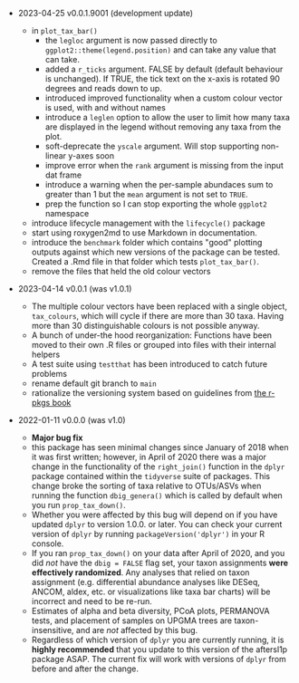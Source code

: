 * 2023-04-25 v0.0.1.9001 (development update)
	* in `plot_tax_bar()` 
		* the `legloc` argument is now passed directly to
		`ggplot2::theme(legend.position)` and can take any value that can take.
		* added a `r_ticks` argument. FALSE by default (default behaviour
		is unchanged). If TRUE, the tick text on the x-axis is rotated 90
		degrees and reads down to up.
		* introduced improved functionality when a custom colour vector is used,
		with and without names
		* introduce a `leglen` option to allow the user to limit how many taxa
		are displayed in the legend without removing any taxa from the plot.
		* soft-deprecate the `yscale` argument. Will stop supporting non-linear
		y-axes soon
		* improve error when the `rank` argument is missing from the input dat
		frame
		* introduce a warning when the per-sample abundaces sum to greater than
		1 but the `mean` argument is not set to `TRUE`.
		* prep the function so I can stop exporting the whole `ggplot2`
		namespace
	* introduce lifecycle management with the `lifecycle()` package
	* start using roxygen2md to use Markdown in documentation.
	* introduce the `benchmark` folder which contains "good" plotting outputs
	against which new versions of the package can be tested. Created a .Rmd
	file in that folder which tests `plot_tax_bar()`.
	* remove the files that held the old colour vectors


* 2023-04-14 v0.0.1 (was v1.0.1)
	* The multiple colour vectors have been replaced with a single object,
	`tax_colours`, which will cycle if there are more than 30 taxa. Having more
	than 30 distinguishable colours is not possible anyway.
	* A bunch of under-the hood reorganization: Functions have been moved to
	their own .R files or grouped into files with their internal helpers
	* A test suite using `testthat` has been introduced to catch future problems
	* rename default git branch to `main`
	* rationalize the versioning system based on guidelines from [the r-pkgs
	book](https://r-pkgs.org)

* 2022-01-11 v0.0.0 (was v1.0)
	* **Major bug fix**
	* this package has seen minimal changes since January of 2018 when it was
	first written; however, in April of 2020 there was a major change in the
	functionality of the `right_join()` function in the `dplyr` package
	contained within the `tidyverse` suite of packages.	This change broke the 
	sorting of taxa relative to OTUs/ASVs when running the 	function 
	`dbig_genera()` which is called by default when you run	`prop_tax_down()`. 
	* Whether you were affected by this bug will depend on if you have
	updated `dplyr` to version 1.0.0. or later. You can check your current
	version of `dplyr` by running `packageVersion('dplyr')` in your R console.
	* If you ran `prop_tax_down()` on your data after April of 2020, and you did
	_not_ have the `dbig = FALSE` flag set, your taxon assignments **were
	effectively randomized**. Any analyses that relied on taxon assignment
	(e.g. differential abundance analyses like DESeq, ANCOM, aldex, etc. or
	visualizations like taxa bar charts) will be incorrect and need to be
	re-run.
	* Estimates of alpha and beta diversity, PCoA plots, PERMANOVA tests, and 
	placement of samples on	UPGMA trees are taxon-insensitive, and are _not_ 
	affected by this bug.
	* Regardless of which version of `dplyr` you are currently running, it is 
	**highly recommended** that you update to this version of the aftersl1p 
	package ASAP. The current fix will work with versions of `dplyr` from before
	and after the change.
